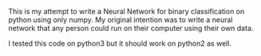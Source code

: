 This is my attempt to write a Neural Network for binary classification on python using only numpy.
My original intention was to write a neural network that any person could run on their computer using their own data.

I tested this code on python3 but it should work on python2 as well.